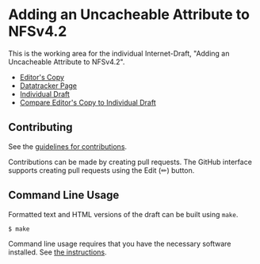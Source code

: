 # Adding an Uncacheable Attribute to NFSv4.2

This is the working area for the individual Internet-Draft, "Adding an Uncacheable Attribute to NFSv4.2".

* [Editor's Copy](https://ietf-wg-nfsv4.github.io/uncacheable/#go.draft-haynes-nfsv4-uncacheable.html)
* [Datatracker Page](https://datatracker.ietf.org/doc/draft-haynes-nfsv4-uncacheable)
* [Individual Draft](https://datatracker.ietf.org/doc/html/draft-haynes-nfsv4-uncacheable)
* [Compare Editor's Copy to Individual Draft](https://ietf-wg-nfsv4.github.io/uncacheable/#go.draft-haynes-nfsv4-uncacheable.diff)


## Contributing

See the
[guidelines for contributions](https://github.com/ietf-wg-nfsv4/uncacheable/blob/main/CONTRIBUTING.md).

Contributions can be made by creating pull requests.
The GitHub interface supports creating pull requests using the Edit (✏) button.


## Command Line Usage

Formatted text and HTML versions of the draft can be built using `make`.

```sh
$ make
```

Command line usage requires that you have the necessary software installed.  See
[the instructions](https://github.com/martinthomson/i-d-template/blob/main/doc/SETUP.md).


